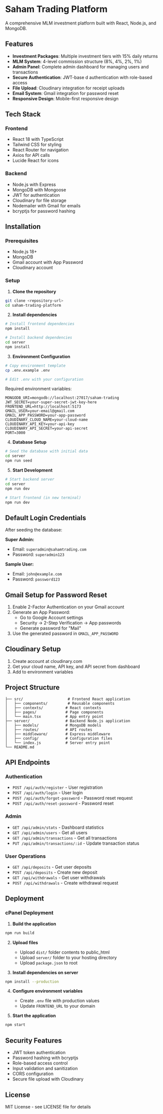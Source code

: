 # Saham Trading Platform

A comprehensive MLM investment platform built with React, Node.js, and MongoDB.

## Features

- **Investment Packages**: Multiple investment tiers with 15% daily returns
- **MLM System**: 4-level commission structure (8%, 4%, 2%, 1%)
- **Admin Panel**: Complete admin dashboard for managing users and transactions
- **Secure Authentication**: JWT-base d authentication with role-based access
- **File Upload**: Cloudinary integration for receipt uploads
- **Email System**: Gmail integration for password reset
- **Responsive Design**: Mobile-first responsive design

## Tech Stack

### Frontend
- React 18 with TypeScript
- Tailwind CSS for styling
- React Router for navigation
- Axios for API calls
- Lucide React for icons

### Backend
- Node.js with Express
-  MongoDB with Mongoose
- JWT for authentication
- Cloudinary for file storage
- Nodemailer with Gmail for emails
- bcryptjs for password hashing

## Installation

### Prerequisites
- Node.js 18+ 
- MongoDB
- Gmail account with App Password
- Cloudinary account

### Setup

1. **Clone the repository**
```bash
git clone <repository-url>
cd saham-trading-platform
```

2. **Install dependencies**
```bash
# Install frontend dependencies
npm install

# Install backend dependencies
cd server
npm install
```

3. **Environment Configuration**
```bash
# Copy environment template
cp .env.example .env

# Edit .env with your configuration
```

Required environment variables:
```env
MONGODB_URI=mongodb://localhost:27017/saham-trading
JWT_SECRET=your-super-secret-jwt-key-here
FRONTEND_URL=http://localhost:5173
GMAIL_USER=your-email@gmail.com
GMAIL_APP_PASSWORD=your-app-password
CLOUDINARY_CLOUD_NAME=your-cloud-name
CLOUDINARY_API_KEY=your-api-key
CLOUDINARY_API_SECRET=your-api-secret
PORT=3000
```

4. **Database Setup**
```bash
# Seed the database with initial data
cd server
npm run seed
```

5. **Start Development**
```bash
# Start backend server
cd server
npm run dev

# Start frontend (in new terminal)
npm run dev
```

## Default Login Credentials

After seeding the database:

**Super Admin:**
- Email: `superadmin@sahamtrading.com`
- Password: `superadmin123`

**Sample User:**
- Email: `john@example.com`
- Password: `password123`

## Gmail Setup for Password Reset

1. Enable 2-Factor Authentication on your Gmail account
2. Generate an App Password:
   - Go to Google Account settings
   - Security → 2-Step Verification → App passwords
   - Generate password for "Mail"
3. Use the generated password in `GMAIL_APP_PASSWORD`

## Cloudinary Setup

1. Create account at cloudinary.com
2. Get your cloud name, API key, and API secret from dashboard
3. Add to environment variables

## Project Structure

```
├── src/                    # Frontend React application
│   ├── components/         # Reusable components
│   ├── contexts/          # React contexts
│   ├── pages/             # Page components
│   └── main.tsx           # App entry point
├── server/                # Backend Node.js application
│   ├── models/            # MongoDB models
│   ├── routes/            # API routes
│   ├── middleware/        # Express middleware
│   ├── config/            # Configuration files
│   └── index.js           # Server entry point
└── README.md
```

## API Endpoints

### Authentication
-  `POST /api/auth/register` - User registration
- `POST /api/auth/login` - User login
- `POST /api/auth/forgot-password` - Password reset request
- `POST /api/auth/reset-password` - Password reset

### Admin
- `GET /api/admin/stats` - Dashboard statistics
- `GET /api/admin/users` - Get all users
- `GET /api/admin/transactions` - Get all transactions
- `PUT /api/admin/transactions/:id` - Update transaction status

### User Operations
- `GET /api/deposits` - Get user deposits
- `POST /api/deposits` - Create new deposit
- `GET /api/withdrawals` - Get user withdrawals
- `POST /api/withdrawals` - Create withdrawal request

## Deployment

### cPanel Deployment

1. **Build the application**
```bash
npm run build
```

2. **Upload files**
   - Upload `dist/` folder contents to public_html
   - Upload `server/` folder to your hosting directory
   - Upload `package.json` to root

3. **Install dependencies on server**
```bash
npm install --production
```

4. **Configure environment variables**
   - Create `.env` file with production values
   - Update `FRONTEND_URL` to your domain

5. **Start the application**
```bash
npm start
```

## Security Features

- JWT token authentication
- Password hashing with bcryptjs
- Role-based access control
- Input validation and sanitization
- CORS configuration
- Secure file upload with Cloudinary

## License

MIT License - see LICENSE file for details